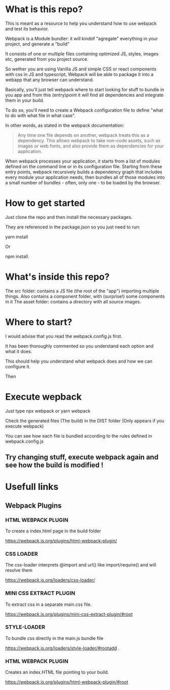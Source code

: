 # What is this repo?

This is meant as a resource to help you understand how to use webpack and test its behavior. 

Webpack is a Module bundler: it will kindof "agregate" everything in your project, and generate a "build"

It consists of one or multiple files containing optimized JS, styles, images etc, generated from you project source.

So wether you are using Vanilla JS and simple CSS or react components with css in JS and typescript, Webpack will be able to package it into a webapp that any browser can understand.

Basically, you'll just tell webpack where to start looking for stuff to bundle in you app and from this (entry)point it will find all dependencies and integrate them in your build.

To do so, you'll need to create a Webpack configuration file to define "what to do with what file in what case".

In other words, as stated in the webpack documentation: 

> Any time one file depends on another, webpack treats this as a dependency. This allows webpack to take non-code assets, such as images or web fonts, and also provide them as dependencies for your application.

When webpack processes your application, it starts from a list of modules defined on the command line or in its configuration file. Starting from these entry points, webpack recursively builds a dependency graph that includes every module your application needs, then bundles all of those modules into a small number of bundles - often, only one - to be loaded by the browser.

# How to get started

Just clone the repo and then install the necessary packages.

They are referenced in the package.json so you just need to run:

yarn install

Or 

npm install.

# What's inside this repo?

The src folder: contains a JS file (the root of the "app") importing multiple things.
Also contains a component folder, with (surprise!) some components in it
The asset folder: contains a directory with all source images.

# Where to start?

I would advise that you read the webpack.config.js first.

It has been thoroughly commented so you understand each option and what it does. 

This should help you understand what webpack does and how we can configure it.

Then

# Execute wepback

Just type npx webpack or yarn webpack

Check the generated files (The build) in the DIST folder (Only appears if you execute webpack)

You can see how each file is bundled according to the rules defined in webpack.config.js

## Try changing stuff, execute webpack again and see how the build is modified !


# Usefull links

## Webpack Plugins

### HTML WEBPACK PLUGIN

To create a index.html page in the build folder

https://webpack.js.org/plugins/html-webpack-plugin/

### CSS LOADER

The css-loader interprets @import and url() like import/require() and will resolve them

https://webpack.js.org/loaders/css-loader/

### MINI CSS EXTRACT PLUGIN

To extract css in a separate main.css file.

https://webpack.js.org/plugins/mini-css-extract-plugin/#root

### STYLE-LOADER

To bundle css directly in the main.js bundle file

https://webpack.js.org/loaders/style-loader/#rootadd .

### HTML WEBPACK PLUGIN

Creates an index.HTML file pointing to your build. 

https://webpack.js.org/plugins/html-webpack-plugin/#root



